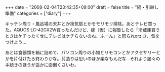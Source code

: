 +++
date = "2008-02-04T23:42:35+09:00"
draft = false
title = "続・引越し準備"
categories = ["diary"]
+++

キッチン周り・風呂場の天井とか換気扇とかをモリモリ掃除。あとテレビ買った。AQUOS LC-42GX2W買ったんだけど、嫁（仮）に報告したら「冷蔵庫買うときはケチったくせにテレビはケチらないのね、ふーん」と怒られorz き、気をつけよう…

あとは食器類を箱に詰めて、パソコン周りの小物とリモコンとかアクセサリーとかを片付けたら終わりかな。荷造りは思いのほか楽なもんだな…それより諸々の手続きのほうが遥かに面倒くさいわ。
